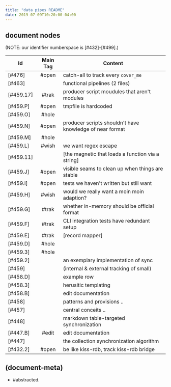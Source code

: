 ```yaml
---
title: "data pipes README"
date: 2019-07-09T10:20:00-04:00
---
```


## document nodes

(NOTE: our identifier numberspace is [#432]-[#499].)

|Id                         | Main Tag | Content |
|---------------------------|:-----:|---|
|                  [#476]   | #open | catch-all to track every `cover_me`
|                  [#463]   |       | functional pipelines (2 files)
|                 [#459.17] | #trak | producer script moudules that aren't modules
|                  [#459.P] | #open | tmpfile is hardcoded
|                  [#459.O] | #hole |
|                  [#459.N] | #open | producer scripts shouldn't have knowledge of near format
|                  [#459.M] | #hole |
|                  [#459.L] | #wish | we want regex escape
|                  [#459.11]|       | [the magnetic that loads a function via a string]
|                  [#459.J] | #open | visible seams to clean up when things are stable
|                  [#459.I] | #open | tests we haven't written but still want
|                  [#459.H] | #wish | would we really want a moin moin adaption?
|                  [#459.G] | #trak | whether in-memory should be official format
|                  [#459.F] | #trak | CLI integration tests have redundant setup
|                  [#459.E] | #trak | [record mapper]
|                  [#459.D] | #hole |
|                  [#459.3] | #hole |
|                  [#459.2] |       | an exemplary implementation of sync
|                  [#459]   |       | (internal & external tracking of small)
|                  [#458.D] |       | example row
|                  [#458.3] |       | herusitic templating
|                  [#458.B] |       | edit documentation
|                  [#458]   |       | patterns and provisions ..
|                  [#457]   |       | central conceits ..
|                  [#448]   |       | markdown table-targeted synchronization
|                  [#447.B] | #edit | edit documentation
|                  [#447]   |       | the collection synchronization algorithm
|                  [#432.2] | #open | be like kiss-rdb, track kiss-rdb bridge




## (document-meta)

  - #abstracted.
